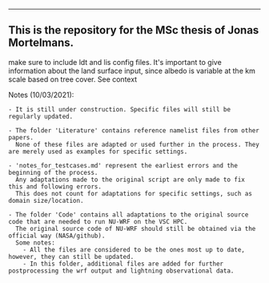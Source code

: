 ------------------
This is the repository for the MSc thesis of Jonas Mortelmans.
------------------


make sure to include ldt and lis config files. It's important to give information about the land surface input, since albedo is variable at the km scale based on tree cover. See context


Notes (10/03/2021):

	- It is still under construction. Specific files will still be regularly updated.

	- The folder 'Literature' contains reference namelist files from other papers. 
	  None of these files are adapted or used further in the process. They are merely used as examples for specific settings.

	- 'notes_for_testcases.md' represent the earliest errors and the beginning of the process.
	  Any adaptations made to the original script are only made to fix this and following errors.
	  This does not count for adaptations for specific settings, such as domain size/location.

	- The folder 'Code' contains all adaptations to the original source code that are needed to run NU-WRF on the VSC HPC.
	  The original source code of NU-WRF should still be obtained via the official way (NASA/github).
	  Some notes:
		- All the files are considered to be the ones most up to date, however, they can still be updated.
		- In this folder, additional files are added for further postprocessing the wrf output and lightning observational data.
